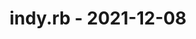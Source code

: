 ---
layout: post
title: indy.rb - 2021-12-08
datetime: '2021-12-08T19:00:00-05:00'
name: indy.rb
external_url: https://meetingplace.io/indyrb/events/7074
online_event: false
year_month: 2021-12
---